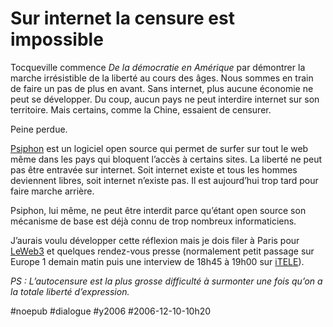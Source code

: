 # Sur internet la censure est impossible

Tocqueville commence *De la démocratie en Amérique* par démontrer la marche irrésistible de la liberté au cours des âges. Nous sommes en train de faire un pas de plus en avant. Sans internet, plus aucune économie ne peut se développer. Du coup, aucun pays ne peut interdire internet sur son territoire. Mais certains, comme la Chine, essaient de censurer.

Peine perdue.

[Psiphon](http://psiphon.civisec.org) est un logiciel open source qui permet de surfer sur tout le web même dans les pays qui bloquent l’accès à certains sites. La liberté ne peut pas être entravée sur internet. Soit internet existe et tous les hommes deviennent libres, soit internet n’existe pas. Il est aujourd’hui trop tard pour faire marche arrière.

Psiphon, lui même, ne peut être interdit parce qu’étant open source son mécanisme de base est déjà connu de trop nombreux informaticiens.

J’aurais voulu développer cette réflexion mais je dois filer à Paris pour [LeWeb3](http://www.leweb3.com) et quelques rendez-vous presse (normalement petit passage sur Europe 1 demain matin puis une interview de 18h45 à 19h00 sur [iTELE](http://www.itele.fr)).

*PS : L’autocensure est la plus grosse difficulté à surmonter une fois qu’on a la totale liberté d’expression.*

#noepub #dialogue #y2006 #2006-12-10-10h20

